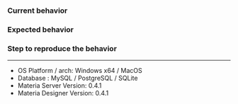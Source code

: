 ### Current behavior

### Expected behavior

### Step to reproduce the behavior

---

* OS Platform / arch: Windows x64 / MacOS
* Database : MySQL / PostgreSQL / SQLite
* Materia Server Version: 0.4.1
* Materia Designer Version: 0.4.1
